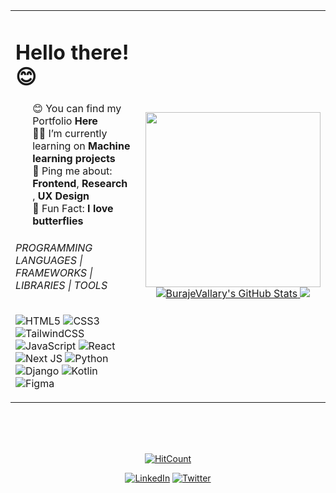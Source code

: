 <table>
  <tr>
    <td>
      <h1>Hello there!😊</h2>
</h1>
<ul style="list-style: none;">
  <li>😊 You can find my Portfolio <b>Here</b></li>
  <li>👨‍💻 I’m currently learning on  <b> Machine learning projects</b></li>
  <li>💬 Ping me about: <b>Frontend</b>, <b>Research </b></li>, <b> UX Design </b></li>
  <li>🦋 Fun Fact: <b>I love butterflies </b></li>
</ul>
  
 ###### PROGRAMMING LANGUAGES | FRAMEWORKS | LIBRARIES | TOOLS </br>
![HTML5](https://img.shields.io/badge/-HTML5-000000?style=for-the-badge&logo=HTML5)
![CSS3](https://img.shields.io/badge/-CSS3-000000?style=for-the-badge&logo=CSS3)
![TailwindCSS](https://img.shields.io/badge/tailwindcss-000000?style=for-the-badge&logo=tailwind-css&logoColor=white)
![JavaScript](https://img.shields.io/badge/-JavaScript-000000?style=for-the-badge&logo=javascript)
![React](https://img.shields.io/badge/-React-000000?style=for-the-badge&logo=react)
![Next JS](https://img.shields.io/badge/Next-black?style=for-the-badge&logo=next.js&logoColor=white)
![Python](https://img.shields.io/badge/-Python-000000?style=for-the-badge&logo=python)
![Django](https://img.shields.io/badge/-Django-000000?style=for-the-badge&logo=django)
![Kotlin](https://img.shields.io/badge/-Kotlin-000000?style=for-the-badge&logo=kotlin)
![Figma](http://img.shields.io/badge/-Figma-000000?style=for-the-badge&logo=figma)


</p>
      </td>   
     <td>
<div align=center>
  <a href="#" title="Trungquandev">
    <img width="280" src="[https://github-readme-stats.vercel.app/api/top-langs/?username=Vallary-Buraje](https://github-readme-stats.vercel.app/api?username=BurajeVallary)&hide=c%23,powershell,Mathematica,Ruby,Objective-C,Objective-C%2b%2b,Cuda&title_color=ffffff&text_color=ffffff&icon_color=61dafb&bg_color=000000&langs_count=8&layout=compact&border_color=61dafb&hide_border=true" />
    <br/>
  </a>
  <a href="#" title="Trungquandev">
    <img src="https://github-readme-stats.vercel.app/api?username=BurajeVallary&show_icons=true&count_private=true&hide_border=true" alt="BurajeVallary's GitHub Stats" />
 <img src="https://github-readme-streak-stats.herokuapp.com/?user=BurajeVallary"/>
  </a>
</div>
     </td>
   </tr>
</table>
<br/><br/><br/>

<div align="center">

[![HitCount](http://hits.dwyl.com/ABSphreak/ABSphreak.svg)](http://hits.dwyl.com/ABSphreak/ABSphreak)


<a href="https://www.linkedin.com/in/vallary-buraje/" target="_blank"><img src="https://img.shields.io/badge/LinkedIn-%230077B5.svg?&style=flat-square&logo=linkedin&logoColor=white" alt="LinkedIn"></a>
<a href="https://twitter.com/Vallary_Buraje" target="_blank"><img src="https://img.shields.io/badge/Twitter-%231877F2.svg?&style=flat-square&logo=twitter&logoColor=white" alt="Twitter"></a>
</a>

</div>
